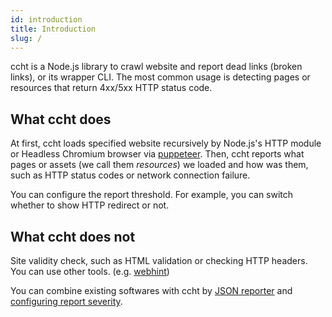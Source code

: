 ```yaml
---
id: introduction
title: Introduction
slug: /
---
```


ccht is a Node.js library to crawl website and report dead links (broken links), or its wrapper CLI.
The most common usage is detecting pages or resources that return 4xx/5xx HTTP status code.

## What ccht does

At first, ccht loads specified website recursively by Node.js's HTTP module or Headless Chromium browser via [puppeteer](https://github.com/puppeteer/puppeteer).
Then, ccht reports what pages or assets (we call them _resources_) we loaded and how was them, such as HTTP status codes or network connection failure.

You can configure the report threshold.
For example, you can switch whether to show HTTP redirect or not.

## What ccht does not

Site validity check, such as HTML validation or checking HTTP headers.
You can use other tools. (e.g. [webhint](https://webhint.io/))

You can combine existing softwares with ccht by [JSON reporter](#) and [configuring report severity](#).
